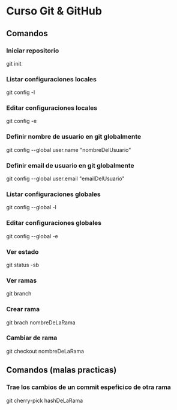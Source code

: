 # Curso Git & GitHub
## Comandos
### Iniciar repositorio
git init
### Listar configuraciones locales
git config -l
### Editar configuraciones locales
git config -e
### Definir nombre de usuario en git globalmente
git config --global user.name "nombreDelUsuario"
### Definir email de usuario en git globalmente
git config --global user.email "emailDelUsuario"
### Listar configuraciones globales
git config --global -l
### Editar configuraciones globales
git config --global -e
### Ver estado
git status -sb
### Ver ramas
git branch
### Crear rama
git brach nombreDeLaRama
### Cambiar de rama
git checkout nombreDeLaRama
## Comandos (malas practicas)
### Trae los cambios de un commit espeficico de otra rama
git cherry-pick hashDeLaRama